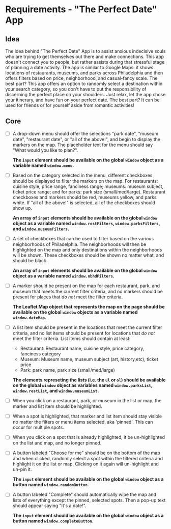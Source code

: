 # Requirements - "The Perfect Date" App

## Idea
The idea behind "The Perfect Date" App is to assist anxious indecisive souls who are trying to get themselves out there and make connections. This app doesn't connect you to people, but rather assists during that stressful stage of planning a date activity. The app is similar to Google Maps: it shows locations of restaurants, museums, and parks across Philadelphia and then offers filters based on price, neighborhood, and casual-fancy scale. The best part? This app offers an option to randomly select a destination within your search category, so you don't have to put the responsibility of discerning the perfect place on your shoulders. Just relax, let the app chose your itinerary, and have fun on your perfect date. The best part? It can be used for friends or for yourself aside from romantic activities!

## Core
- [ ] A drop-down menu should offer the selections "park date", "museum date", "restaurant date", or "all of the above!", and begin to display the markers on the map. The placeholder text for the menu should say "What would you like to plan?".
  
  **The `input` element should be available on the global `window` object as a variable named `window.menu`.**
  
- [ ] Based on the category selected in the menu, different checkboxes should be displayed to filter the markers on the map. For restaurants: cuisine style, price range, fanciness range; museums: museum subject, ticket price range; and for parks: park size (small/med/large). Restaurant checkboxes and markers should be red, museums yellow, and parks white. If "all of the above!" is selected, all of the checkboxes should show up.
  
   **An array of `input` elements should be available on the global `window` object as a variable named `window.restFilters`, `window.parksFilters`, and `window.museumFilters`.**

- [ ] A set of checkboxes that can be used to filter based on the various neighborhoods of Philadelphia. The neighborhoods will then be highlighted on the map and only destinations within the neighborhoods will be shown. These checkboxes should be shown no matter what, and should be black.
  
  **An array of `input` elements should be available on the global `window` object as a variable named `window.nbhdFilters`.**

- [ ] A marker should be present on the map for each restaurant, park, and museum that meets the current filter criteria, and no markers should be present for places that _do not_ meet the filter criteria.

  **The Leaflet Map object that represents the map on the page should be available on the global `window` objects as a variable named `window.dateMap`.**

- [ ] A list item should be present in the lcoations that meet the current filter criteria, and no list items should be present for locations that _do not_ meet the filter criteria. List items should contain at least:
  - Restaurant: Restaurant name, cuisine style, price category, fanciness category
  - Museum: Museum name, museum subject (art, history,etc), ticket price
  - Park: park name, park size (small/med/large)

  **The elements represeting the lists (i.e. the `ul` or `ol`) should be available on the global `window` object as variables named `window.parksList`, `window.restList`, and `window.museumList`.**

- [ ] When you click on a restaurant, park, or museum in the list or map, the marker and list item should be highlighted.

- [ ] When a spot is highlighted, that marker and list item should stay visible no matter the filters or menu items selected, aka 'pinned'. This can occur for multiple spots.

- [ ] When you click on a spot that is already highlighted, it be un-highlighted on the list and map, and no longer pinned.

- [ ] A button labeled "Choose for me" should be on the bottom of the map and when clicked, randomly select a spot within the filtered criteria and highlight it on the list or map. Clicking on it again will un-highlight and un-pin it.

  **The `input` element should be available on the global `window` object as a button named `window.randomButton`.**

- [ ] A button labeled "Complete" should automatically wipe the map and lists of everything except the pinned, selected spots. Then a pop-up text should appear saying "It's a date!".

  **The `input` element should be available on the global `window` object as a button named `window.completeButton`.**